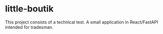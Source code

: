 # little-boutik
This project consists of a technical test. A small application in React/FastAPI intended for tradesman.
